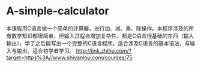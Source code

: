 # A-simple-calculator
本课程用C语言做一个简单的计算器，进行加、减、乘、除操作。本程序涉及的所有数学知识都很简单，但输入过程会增加复杂性。都是C语言很基础的东西（输入输出），学了之后能写出一个完整的C语言程序。适合涉及C语言的基本语法，与输入与输出。适合初学者学习。
http://link.zhihu.com/?target=https%3A//www.shiyanlou.com/courses/75
